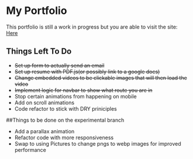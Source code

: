 # My Portfolio

This portfolio is still a work in progress but you are able to visit the site: [Here](https://joshua-maciel-portfolio.vercel.app/)

## Things Left To Do

+ ~~Set up form to actually send an email~~
+ ~~Set up resume with PDF.js(or possibly link to a google docs)~~
+ ~~Change embedded videos to be clickable images that will then load the video~~
+ ~~Implement logic for navbar to show what route you are in~~
+ Stop certain animations from happening on mobile
+ Add on scroll animations
+ Code refactor to stick with DRY priniciples

##Things to be done on the experimental branch
+ Add a parallax animation
+ Refactor code with more responsiveness
+ Swap to using Pictures to change pngs to webp images for improved performance

